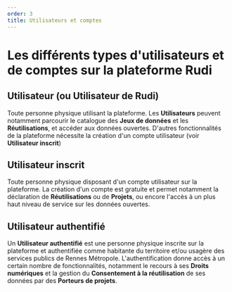 ```yaml
---
order: 3
title: Utilisateurs et comptes
---
```


# Les différents types d'utilisateurs et de comptes sur la plateforme Rudi

## Utilisateur (ou Utilisateur de Rudi)
Toute personne physique utilisant la plateforme. Les **Utilisateurs** peuvent notamment parcourir le catalogue des **Jeux de données** et les **Réutilisations**, et accéder aux données ouvertes. D'autres fonctionnalités de la plateforme nécessite la création d'un compte utilisateur (voir **Utilisateur inscrit**)

## Utilisateur inscrit
Toute personne physique disposant d'un compte utilisateur sur la plateforme. La création d'un compte est gratuite et permet notamment la déclaration de **Réutilisations** ou de **Projets**, ou encore l'accès à un plus haut niveau de service sur les données ouvertes.

## Utilisateur authentifié
Un **Utilisateur authentifié** est une personne physique inscrite sur la plateforme et authentifiée comme habitante du territoire et/ou usagère des services publics de Rennes Métropole. L'authentification donne accès à un certain nombre de fonctionnalités, notamment le recours à ses **Droits numériques** et la gestion du **Consentement à la réutilisation** de ses données par des **Porteurs de projets**.
